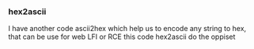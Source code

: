 ### hex2ascii
I have another code ascii2hex which help us to encode any string to hex, that can be use for web LFI or RCE
this code hex2ascii do the oppiset 

